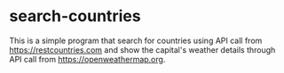 # search-countries
This is a simple program that search for countries using API call from https://restcountries.com and show the capital's weather details through API call from https://openweathermap.org.
